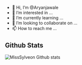 - 👋 Hi, I’m @Aryanjawale
- 👀 I’m interested in ...
- 🌱 I’m currently learning ...
- 💞️ I’m looking to collaborate on ...
- 📫 How to reach me ...

<!---
Aryanjawale/Aryanjawale is a ✨ special ✨ repository because its `README.md` (this file) appears on your GitHub profile.
You can click the Preview link to take a look at your changes.
--->

##   **Github Stats**

![MissSylveon Github stats](https://github-readme-stats.vercel.app/api?username=MissSylveon&show_icons=true&theme=tokyonight)

